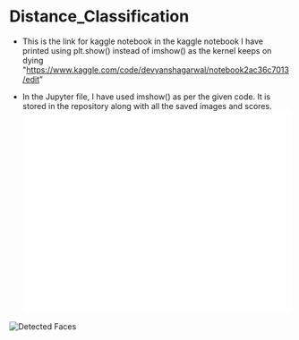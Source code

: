 # Distance_Classification

- This is the link for kaggle notebook in the kaggle notebook I have printed using plt.show() instead of imshow() as the kernel keeps on dying "https://www.kaggle.com/code/devyanshagarwal/notebook2ac36c7013/edit"

- In the Jupyter file, I have used imshow() as per the given code. It is stored in the repository along with all the saved images and scores.
![Clustered Faces](clustered_faces.png)

![Detected Faces](detected_faces.jpg)
